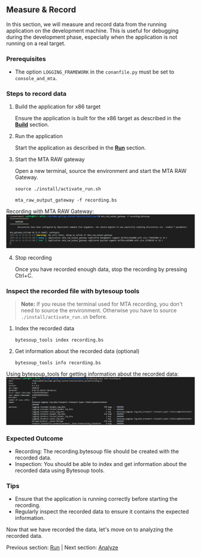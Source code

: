 ## Measure & Record

In this section, we will measure and record data from the running application on the development machine. This is useful for debugging during the development phase, especially when the application is not running on a real target.

### Prerequisites

- The option `LOGGING_FRAMEWORK` in the `conanfile.py` must be set to `console_and_mta`.

### Steps to record data

1. Build the application for x86 target

    Ensure the application is built for the x86 target as described in the **[Build](4-build.md)** section.

2. Run the application

    Start the application as described in the **[Run](6-run.md)** section.

3. Start the MTA RAW gateway

    Open a new terminal, source the environment and start the MTA RAW Gateway.

    ```
    source ./install/activate_run.sh
    ```

    ```
    mta_raw_output_gateway -f recording.bs
    ```

Recording with MTA RAW Gateway:
![Recording with MTA RAW Gateway.](../res_readme/recording_with_mta_raw_gatway.png)

4. Stop recording

    Once you have recorded enough data, stop the recording by pressing Ctrl+C.


### Inspect the recorded file with bytesoup tools

>**Note:** If you reuse the terminal used for MTA recording, you don't need to source the environment. Otherwise you have to source `./install/activate_run.sh` before.

1. Index the recorded data

    ```
    bytesoup_tools index recording.bs
    ```

2. Get information about the recorded data (optional)

    ```
    bytesoup_tools info recording.bs
    ```

Using bytesoup_tools for getting information about the recorded data:
![Bytesoup Info.](../res_readme/bytesoup_info.png)

### Expected Outcome

- Recording: The recording.bytesoup file should be created with the recorded data.
- Inspection: You should be able to index and get information about the recorded data using Bytesoup tools.

### Tips

- Ensure that the application is running correctly before starting the recording.
- Regularly inspect the recorded data to ensure it contains the expected information.

Now that we have recorded the data, let's move on to analyzing the recorded data.

Previous section: [Run](6-run.md) | Next section: [Analyze](8-analyze.md)

